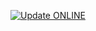 [![Update ONLINE](https://github.com/halakkitach/ONLINE/actions/workflows/update-yt.yml/badge.svg)](https://github.com/halakkitach/ONLINE/actions/workflows/update-yt.yml)
